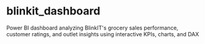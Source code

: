 # blinkit_dashboard
Power BI dashboard analyzing BlinkIT's grocery sales performance, customer ratings, and outlet insights using interactive KPIs, charts, and DAX
